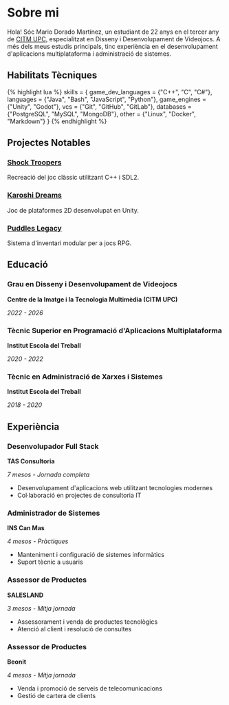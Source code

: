 # Sobre mi

Hola! Sóc Mario Dorado Martínez, un estudiant de 22 anys en el tercer any de <a href="https://www.citm.upc.edu/esp/estudis/graus-videojocs/">CITM UPC</a>, especialitzat en Disseny i Desenvolupament de Videojocs. A més dels meus estudis principals, tinc experiència en el desenvolupament d'aplicacions multiplataforma i administració de sistemes.

## Habilitats Tècniques

{% highlight lua %}
skills = {
  game_dev_languages = {"C++", "C", "C#"},
  languages = {"Java", "Bash", "JavaScript", "Python"},
  game_engines = {"Unity", "Godot"},
  vcs = {"Git", "GitHub", "GitLab"},
  databases = {"PostgreSQL", "MySQL", "MongoDB"},
  other = {"Linux", "Docker", "Markdown"}
}
{% endhighlight %}

## Projectes Notables

<div class="grid">
  <div class="card">
  <h3><a href="{{ site.baseurl_root }}/projects/2024-01-10-schock-troopers">Shock Troopers</a></h3>
  <p>Recreació del joc clàssic utilitzant C++ i SDL2.</p> <!-- TODO cambiar estos textos -->
  </div>
  <div class="card">
  <h3><a href="{{ site.baseurl_root }}/projects/2024-02-01-karoshi-dreams">Karoshi Dreams</a></h3>
  <p>Joc de plataformes 2D desenvolupat en Unity.</p> <!-- TODO cambiar estos textos -->
  </div>
  <div class="card">
  <h3><a href="{{ site.baseurl_root }}/projects/2024-06-13-puddles-legacy">Puddles Legacy</a></h3>
  <p>Sistema d'inventari modular per a jocs RPG.</p> <!-- TODO cambiar estos textos -->
  </div>
</div>

## Educació

<div class="grid">
  <div class="card">
  <h3>Grau en Disseny i Desenvolupament de Videojocs</h3>
  <p class="card-subtitle"><strong>Centre de la Imatge i la Tecnologia Multimèdia (CITM UPC)</strong></p>
  <p class="card-subtitle"><em>2022 - 2026</em></p>
  </div>
  
  <div class="card">
  <h3>Tècnic Superior en Programació d'Aplicacions Multiplataforma</h3>
  <p class="card-subtitle"><strong>Institut Escola del Treball</strong></p>
  <p class="card-subtitle"><em>2020 - 2022</em></p>
  </div>
  
  <div class="card">
  <h3>Tècnic en Administració de Xarxes i Sistemes</h3>
  <p class="card-subtitle"><strong>Institut Escola del Treball</strong></p>
  <p class="card-subtitle"><em>2018 - 2020</em></p>
  </div>
</div>

## Experiència

<div class="grid">
  <div class="card">
  <h3>Desenvolupador Full Stack</h3>
  <p class="card-subtitle"><strong>TAS Consultoria</strong></p>
  <p class="card-subtitle"><em>7 mesos - Jornada completa</em></p>
  <ul>
    <li>Desenvolupament d'aplicacions web utilitzant tecnologies modernes</li>
    <li>Col·laboració en projectes de consultoria IT</li>
  </ul>
  </div>

  <div class="card">
  <h3>Administrador de Sistemes</h3>
  <p class="card-subtitle"><strong>INS Can Mas</strong></p>
  <p class="card-subtitle"><em>4 mesos - Pràctiques</em></p>
  <ul>
    <li>Manteniment i configuració de sistemes informàtics</li>
    <li>Suport tècnic a usuaris</li>
  </ul>
  </div>

  <div class="card">
  <h3>Assessor de Productes</h3>
  <p class="card-subtitle"><strong>SALESLAND</strong></p>
  <p class="card-subtitle"><em>3 mesos - Mitja jornada</em></p>
  <ul>
    <li>Assessorament i venda de productes tecnològics</li>
    <li>Atenció al client i resolució de consultes</li>
  </ul>
  </div>

  <div class="card">
  <h3>Assessor de Productes</h3>
  <p class="card-subtitle"><strong>Beonit</strong></p>
  <p class="card-subtitle"><em>4 mesos - Mitja jornada</em></p>
  <ul>
    <li>Venda i promoció de serveis de telecomunicacions</li>
    <li>Gestió de cartera de clients</li>
  </ul>
  </div>
</div>